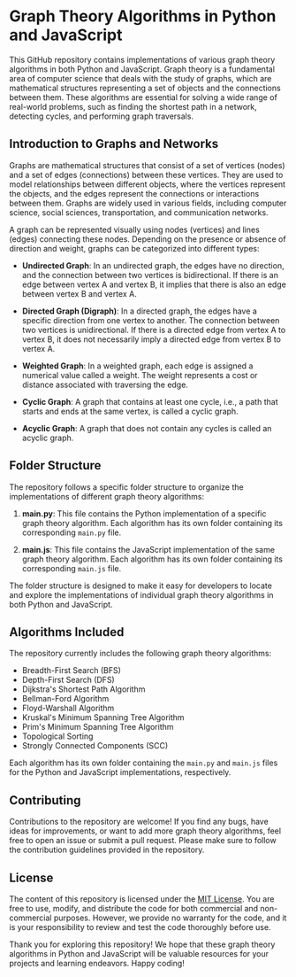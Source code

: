 # Graph Theory Algorithms in Python and JavaScript

This GitHub repository contains implementations of various graph theory algorithms in both Python and JavaScript. Graph theory is a fundamental area of computer science that deals with the study of graphs, which are mathematical structures representing a set of objects and the connections between them. These algorithms are essential for solving a wide range of real-world problems, such as finding the shortest path in a network, detecting cycles, and performing graph traversals.

## Introduction to Graphs and Networks

Graphs are mathematical structures that consist of a set of vertices (nodes) and a set of edges (connections) between these vertices. They are used to model relationships between different objects, where the vertices represent the objects, and the edges represent the connections or interactions between them. Graphs are widely used in various fields, including computer science, social sciences, transportation, and communication networks.

A graph can be represented visually using nodes (vertices) and lines (edges) connecting these nodes. Depending on the presence or absence of direction and weight, graphs can be categorized into different types:

- **Undirected Graph**: In an undirected graph, the edges have no direction, and the connection between two vertices is bidirectional. If there is an edge between vertex A and vertex B, it implies that there is also an edge between vertex B and vertex A.

- **Directed Graph (Digraph)**: In a directed graph, the edges have a specific direction from one vertex to another. The connection between two vertices is unidirectional. If there is a directed edge from vertex A to vertex B, it does not necessarily imply a directed edge from vertex B to vertex A.

- **Weighted Graph**: In a weighted graph, each edge is assigned a numerical value called a weight. The weight represents a cost or distance associated with traversing the edge.

- **Cyclic Graph**: A graph that contains at least one cycle, i.e., a path that starts and ends at the same vertex, is called a cyclic graph.

- **Acyclic Graph**: A graph that does not contain any cycles is called an acyclic graph.

## Folder Structure

The repository follows a specific folder structure to organize the implementations of different graph theory algorithms:

1. **main.py**: This file contains the Python implementation of a specific graph theory algorithm. Each algorithm has its own folder containing its corresponding `main.py` file.

2. **main.js**: This file contains the JavaScript implementation of the same graph theory algorithm. Each algorithm has its own folder containing its corresponding `main.js` file.

The folder structure is designed to make it easy for developers to locate and explore the implementations of individual graph theory algorithms in both Python and JavaScript.

## Algorithms Included

The repository currently includes the following graph theory algorithms:

- Breadth-First Search (BFS)
- Depth-First Search (DFS)
- Dijkstra's Shortest Path Algorithm
- Bellman-Ford Algorithm
- Floyd-Warshall Algorithm
- Kruskal's Minimum Spanning Tree Algorithm
- Prim's Minimum Spanning Tree Algorithm
- Topological Sorting
- Strongly Connected Components (SCC)

Each algorithm has its own folder containing the `main.py` and `main.js` files for the Python and JavaScript implementations, respectively.

## Contributing

Contributions to the repository are welcome! If you find any bugs, have ideas for improvements, or want to add more graph theory algorithms, feel free to open an issue or submit a pull request. Please make sure to follow the contribution guidelines provided in the repository.

## License

The content of this repository is licensed under the [MIT License](LICENSE). You are free to use, modify, and distribute the code for both commercial and non-commercial purposes. However, we provide no warranty for the code, and it is your responsibility to review and test the code thoroughly before use.

Thank you for exploring this repository! We hope that these graph theory algorithms in Python and JavaScript will be valuable resources for your projects and learning endeavors. Happy coding!
